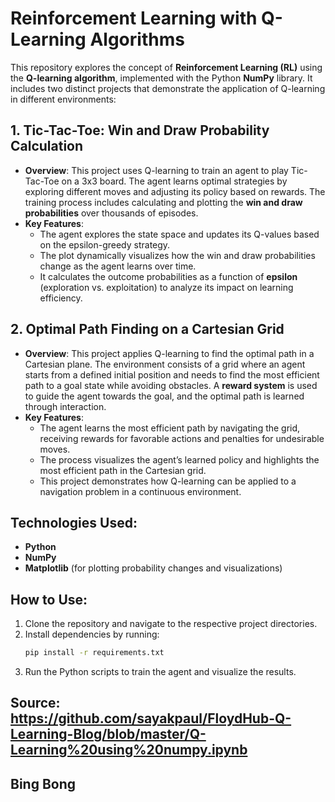 # Reinforcement Learning with Q-Learning Algorithms

This repository explores the concept of **Reinforcement Learning (RL)** using the **Q-learning algorithm**, implemented with the Python **NumPy** library. It includes two distinct projects that demonstrate the application of Q-learning in different environments:

## 1. **Tic-Tac-Toe: Win and Draw Probability Calculation**
   - **Overview**: This project uses Q-learning to train an agent to play Tic-Tac-Toe on a 3x3 board. The agent learns optimal strategies by exploring different moves and adjusting its policy based on rewards. The training process includes calculating and plotting the **win and draw probabilities** over thousands of episodes. 
   - **Key Features**:
     - The agent explores the state space and updates its Q-values based on the epsilon-greedy strategy.
     - The plot dynamically visualizes how the win and draw probabilities change as the agent learns over time.
     - It calculates the outcome probabilities as a function of **epsilon** (exploration vs. exploitation) to analyze its impact on learning efficiency.
  
## 2. **Optimal Path Finding on a Cartesian Grid**
   - **Overview**: This project applies Q-learning to find the optimal path in a Cartesian plane. The environment consists of a grid where an agent starts from a defined initial position and needs to find the most efficient path to a goal state while avoiding obstacles. A **reward system** is used to guide the agent towards the goal, and the optimal path is learned through interaction.
   - **Key Features**:
     - The agent learns the most efficient path by navigating the grid, receiving rewards for favorable actions and penalties for undesirable moves.
     - The process visualizes the agent’s learned policy and highlights the most efficient path in the Cartesian grid.
     - This project demonstrates how Q-learning can be applied to a navigation problem in a continuous environment.

## Technologies Used:
- **Python**
- **NumPy**
- **Matplotlib** (for plotting probability changes and visualizations)

## How to Use:
1. Clone the repository and navigate to the respective project directories.
2. Install dependencies by running:
   ```bash
   pip install -r requirements.txt
3. Run the Python scripts to train the agent and visualize the results.

## Source: https://github.com/sayakpaul/FloydHub-Q-Learning-Blog/blob/master/Q-Learning%20using%20numpy.ipynb
## Bing Bong